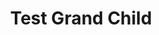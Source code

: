 ---
layout: default
title: Test Grand Child
parent: Test Child
grand_parent: UI Components
nav_order: 99
---